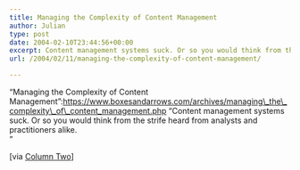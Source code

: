 ```yaml
---
title: Managing the Complexity of Content Management
author: Julian
type: post
date: 2004-02-10T23:44:56+00:00
excerpt: Content management systems suck. Or so you would think from the strife heard from analysts and practitioners alike.
url: /2004/02/11/managing-the-complexity-of-content-management/

---
```

&#8220;Managing the Complexity of Content Management&#8221;:https://www.boxesandarrows.com/archives/managing\_the\_complexity\_of\_content_management.php <q>Content management systems suck. Or so you would think from the strife heard from analysts and practitioners alike.<br /> </q><!--more-->


  
[via [Column Two][1]]

 [1]: https://www.steptwo.com.au/columntwo/